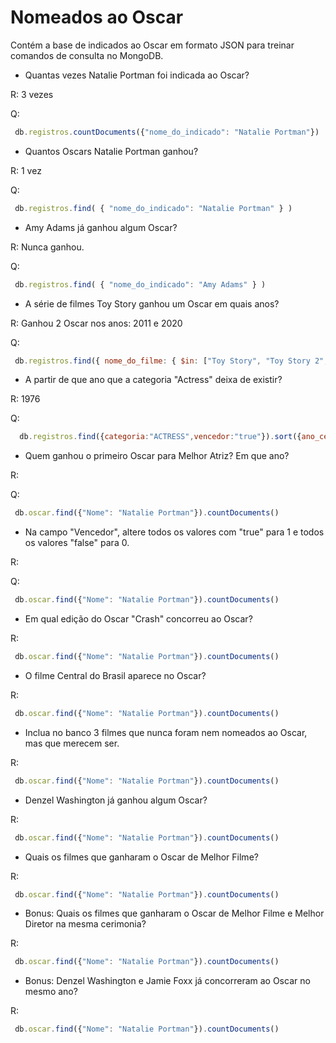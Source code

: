 # Nomeados ao Oscar

Contém a base de indicados ao Oscar em formato JSON para treinar comandos de consulta no MongoDB. 

* Quantas vezes Natalie Portman foi indicada ao Oscar?

R: 3 vezes

Q:
```js
 db.registros.countDocuments({"nome_do_indicado": "Natalie Portman"})
```

* Quantos Oscars Natalie Portman ganhou?

R: 1 vez

Q:
```js
 db.registros.find( { "nome_do_indicado": "Natalie Portman" } )
```

* Amy Adams já ganhou algum Oscar?

R: Nunca ganhou.

Q:
```js
 db.registros.find( { "nome_do_indicado": "Amy Adams" } )
```

* A série de filmes Toy Story ganhou um Oscar em quais anos?

R: Ganhou 2 Oscar nos anos: 2011 e 2020

Q:
```js
 db.registros.find({ nome_do_filme: { $in: ["Toy Story", "Toy Story 2", "Toy Story 3", "Toy Story 4"] } });
```

* A partir de que ano que a categoria "Actress" deixa de existir? 

R: 1976

Q:
```js
  db.registros.find({categoria:"ACTRESS",vencedor:"true"}).sort({ano_cerimonia:-1}).limit(1)
```

* Quem ganhou o primeiro Oscar para Melhor Atriz? Em que ano?

R:

Q:
```js
 db.oscar.find({"Nome": "Natalie Portman"}).countDocuments()
```

* Na campo "Vencedor", altere todos os valores com "true" para 1 e todos os valores "false" para 0.

R:

Q:
```js
 db.oscar.find({"Nome": "Natalie Portman"}).countDocuments()
```

* Em qual edição do Oscar "Crash" concorreu ao Oscar?

R:

```js
 db.oscar.find({"Nome": "Natalie Portman"}).countDocuments()
```

* O filme Central do Brasil aparece no Oscar?

R:

```js
 db.oscar.find({"Nome": "Natalie Portman"}).countDocuments()
```

* Inclua no banco 3 filmes que nunca foram nem nomeados ao Oscar, mas que merecem ser. 

R:

```js
 db.oscar.find({"Nome": "Natalie Portman"}).countDocuments()
```

* Denzel Washington já ganhou algum Oscar?

R:

```js
 db.oscar.find({"Nome": "Natalie Portman"}).countDocuments()
```

* Quais os filmes que ganharam o Oscar de Melhor Filme?

R:

```js
 db.oscar.find({"Nome": "Natalie Portman"}).countDocuments()
```

* Bonus: Quais os filmes que ganharam o Oscar de Melhor Filme e Melhor Diretor na mesma cerimonia?

R:

```js
 db.oscar.find({"Nome": "Natalie Portman"}).countDocuments()
```

* Bonus: Denzel Washington e Jamie Foxx já concorreram ao Oscar no mesmo ano?

R:

```js
 db.oscar.find({"Nome": "Natalie Portman"}).countDocuments()
```

